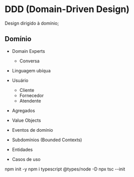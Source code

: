 # DDD (Domain-Driven Design)

Design dirigido à domínio;

## Domínio

- Domain Experts
    - Conversa
- Linguagem ubíqua

- Usuário
    - Cliente
    - Fornecedor
    - Atendente

- Agregados
- Value Objects
- Eventos de domínio
- Subdomínios (Bounded Contexts)
- Entidades
- Casos de uso

npm init -y
npm i typescript @types/node -D
npx tsc --init

